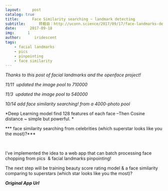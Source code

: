 ```yaml
---
layout:     post
catalog: true
title:      Face Similarity searching ~ landmark detecting
subtitle:      转载自：http://uconn.science/2017/09/17/face-landmarks-detector-web-app/
date:      2017-09-18
img:      1
author:      iridescent
tags:
    - facial landmarks
    - pics
    - pinpointing
    - face similarity
---
```


*Thanks to this post of facial landmarks and the openface project!*

*11/11  updated the image pool to 710000*

*11/3  updated the image pool to 540000*

*10/14 add face similarity searching! from a 4000-photo pool*

*Deep Learning model find 128 features of each face –Then Cosine distance ~ simple but powerful. *

*** face similarity searching from celebrities (which superstar looks like you the most)?***

 

I’ve implemented the idea to a web app that can batch processing face chopping from pics  & facial landmarks pinpointing!

The next step will be training beauty score rating model & a face similarity comparing to superstars (which star looks like you the most)?

***Original App Url***
